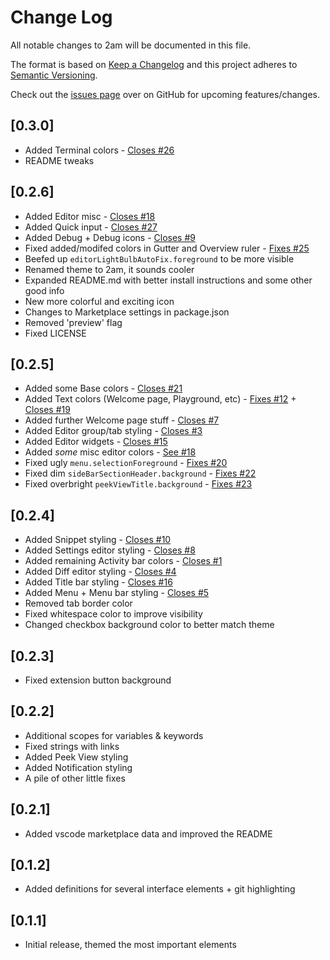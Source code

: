 # Change Log

All notable changes to 2am will be documented in this file.

The format is based on [Keep a Changelog](http://keepachangelog.com/en/1.0.0/) and this project adheres to [Semantic Versioning](http://semver.org/spec/v2.0.0.html).

Check out the [issues page](https://github.com/33p/2am/issues) over on GitHub for upcoming features/changes.

## [0.3.0]
- Added Terminal colors - [Closes #26](https://github.com/33p/2am/issues/26)
- README tweaks

## [0.2.6]
- Added Editor misc - [Closes #18](https://github.com/33p/2am/issues/18)
- Added Quick input - [Closes #27](https://github.com/33p/2am/issues/27)
- Added Debug + Debug icons - [Closes #9](https://github.com/33p/2am/issues/9)
- Fixed added/modifed colors in Gutter and Overview ruler - [Fixes #25](https://github.com/33p/2am/issues/25)
- Beefed up `editorLightBulbAutoFix.foreground` to be more visible
- Renamed theme to 2am, it sounds cooler
- Expanded README.md with better install instructions and some other good info
- New more colorful and exciting icon
- Changes to Marketplace settings in package.json
- Removed 'preview' flag
- Fixed LICENSE

## [0.2.5]
- Added some Base colors - [Closes #21](https://github.com/33p/2am/issues/21)
- Added Text colors (Welcome page, Playground, etc) - [Fixes #12](https://github.com/33p/2am/issues/12) + [Closes #19](https://github.com/33p/2am/issues/19)
- Added further Welcome page stuff - [Closes #7](https://github.com/33p/2am/issues/7)
- Added Editor group/tab styling - [Closes #3](https://github.com/33p/2am/issues/3)
- Added Editor widgets - [Closes #15](https://github.com/33p/2am/issues/15)
- Added *some* misc editor colors - [See #18](https://github.com/33p/2am/issues/18)
- Fixed ugly `menu.selectionForeground` - [Fixes #20](https://github.com/33p/2am/issues/20)
- Fixed dim `sideBarSectionHeader.background` - [Fixes #22](https://github.com/33p/2am/issues/22)
- Fixed overbright `peekViewTitle.background` - [Fixes #23](https://github.com/33p/2am/issues/23)

## [0.2.4]
- Added Snippet styling - [Closes #10](https://github.com/33p/2am/issues/10)
- Added Settings editor styling - [Closes #8](https://github.com/33p/2am/issues/8)
- Added remaining Activity bar colors - [Closes #1](https://github.com/33p/2am/issues/1)
- Added Diff editor styling - [Closes #4](https://github.com/33p/2am/issues/4)
- Added Title bar styling - [Closes #16](https://github.com/33p/2am/issues/16)
- Added Menu + Menu bar styling - [Closes #5](https://github.com/33p/2am/issues/5)
- Removed tab border color
- Fixed whitespace color to improve visibility
- Changed checkbox background color to better match theme

## [0.2.3]
- Fixed extension button background

## [0.2.2]
- Additional scopes for variables & keywords
- Fixed strings with links
- Added Peek View styling
- Added Notification styling
- A pile of other little fixes

## [0.2.1]
- Added vscode marketplace data and improved the README

## [0.1.2]
- Added definitions for several interface elements + git highlighting

## [0.1.1]
- Initial release, themed the most important elements
